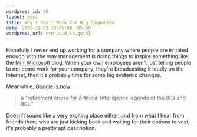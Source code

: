 ```yaml
--- 
wordpress_id: 20
layout: post
title: Why I Don't Work for Big Companies
date: 2005-12-02 13:05:00 -05:00
wordpress_url: urn:uuid:{a.guid}
---
```

<p>Hopefully I never end up working for a company where people are irritated enough with the way management is doing things to inspire something like the <a href="http://minimsft.blogspot.com/" title="Mini Microsoft">Mini Microsoft</a> blog.  When your own employees aren't just telling people to not come work for your company, they're broadcasting it loudly on the Internet, then it's probably time for some big systemic changes.  </p>

<p>Meanwhile, <a href="http://loneronin.typepad.com/the_lone_ronin/2005/12/life_meditation.html" title="Life Meditation IV">Google is now</a>:</p>

<blockquote>
    <p>a "retirement cruise for Artificial Intelligence legends of the 80s and 90s."</p>
</blockquote>

<p>Doesn't sound like a very exciting place either, and from what I hear from friends there who are just kicking back and waiting for their options to vest, it's probably a pretty apt description.</p>
